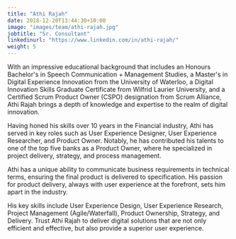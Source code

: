 ```yaml
---
title: "Athi Rajah"
date: 2018-12-20T13:44:30+10:00
image: "images/team/athi-rajah.jpg"
jobtitle: "Sr. Consultant"
linkedinurl: "https://www.linkedin.com/in/athi-rajah/"
weight: 5
---
```


With an impressive educational background that includes an Honours Bachelor's in Speech Communication + Management Studies, a Master's in Digital Experience Innovation from the University of Waterloo, a Digital Innovation Skills Graduate Certificate from Wilfrid Laurier University, and a Certified Scrum Product Owner (CSPO) designation from Scrum Alliance, Athi Rajah brings a depth of knowledge and expertise to the realm of digital innovation.

Having honed his skills over 10 years in the Financial industry, Athi has served in key roles such as User Experience Designer, User Experience Researcher, and Product Owner. Notably, he has contributed his talents to one of the top five banks as a Product Owner, where he specialized in project delivery, strategy, and process management.

Athi has a unique ability to communicate business requirements in technical terms, ensuring the final product is delivered to specification. His passion for product delivery, always with user experience at the forefront, sets him apart in the industry.

His key skills include User Experience Design, User Experience Research, Project Management (Agile/Waterfall), Product Ownership, Strategy, and Delivery. Trust Athi Rajah to deliver digital solutions that are not only efficient and effective, but also provide a superior user experience.

